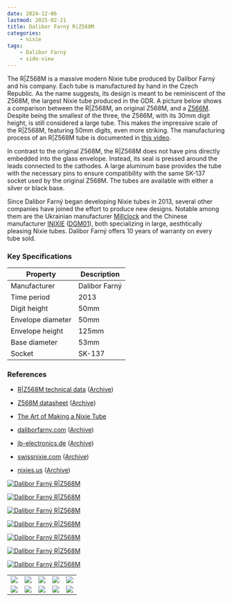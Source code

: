 ```yaml
---
date: 2024-12-06
lastmod: 2025-02-21
title: Dalibor Farný R|Z568M
categories:
    - nixie
tags:
    - Dalibor Farný
    - side-view
---
```


The R|Z568M is a massive modern Nixie tube produced by Dalibor Farný and his company. Each tube is manufactured by hand in the Czech Republic. As the name suggests, its design is meant to be reminiscent of the Z568M, the largest Nixie tube produced in the GDR. A picture below shows a comparison between the R|Z568M, an original Z568M, and a [Z566M](/nixie/rft-z566m/). Despite being the smallest of the three, the Z566M, with its 30mm digit height, is still considered a large tube. This makes the impressive scale of the R|Z568M, featuring 50mm digits, even more striking. The manufacturing process of an R|Z568M tube is documented in [this video](https://youtu.be/wxL4ElboiuA).

In contrast to the original Z568M, the R|Z568M does not have pins directly embedded into the glass envelope. Instead, its seal is pressed around the leads connected to the cathodes. A large aluminum base provides the tube with the necessary pins to ensure compatibility with the same SK-137 socket used by the original Z568M. The tubes are available with either a silver or black base.

Since Dalibor Farný began developing Nixie tubes in 2013, several other companies have joined the effort to produce new designs. Notable among them are the Ukrainian manufacturer [Millclock](https://millclock.com/) and the Chinese manufacturer [INIXIE](https://inixielab.com/) ([DGM01](/nixie/inixie-lab-dgm01/)), both specializing in large, aesthtically pleasing Nixie tubes. Dalibor Farný offers 10 years of warranty on every tube sold.

### Key Specifications

| Property          | Description   |
|-------------------|---------------|
| Manufacturer      | Dalibor Farný |
| Time period       | 2013          |
| Digit height      | 50mm          |
| Envelope diameter | 50mm          |
| Envelope height   | 125mm         |
| Base diameter     | 53mm          |
| Socket            | SK-137        |

### References

- [R|Z568M technical data](https://docs.daliborfarny.com/nixie-tubes/1/en/topic/technical-data) ([Archive](https://web.archive.org/web/20240415055840/https://docs.daliborfarny.com/nixie-tubes/1/en/topic/technical-data))

- [Z568M datasheet](https://www.tube-tester.com/sites/nixie/dat_arch/RFT_book_05.pdf) ([Archive](https://web.archive.org/web/20240701120826/http://www.tube-tester.com/sites/nixie/dat_arch/RFT_book_05.pdf))

- [The Art of Making a Nixie Tube](https://youtu.be/wxL4ElboiuA)

- [daliborfarny.com](https://www.daliborfarny.com/project/rz568m-nixie-tube/) ([Archive](https://web.archive.org/web/20241118185834/https://www.daliborfarny.com/project/rz568m-nixie-tube/))

- [jb-electronics.de](http://www.jb-electronics.de/html/elektronik/nixies/n_rz568m.htm) ([Archive](https://web.archive.org/web/20240716041004/http://jb-electronics.de/html/elektronik/nixies/n_rz568m.htm))

- [swissnixie.com](https://www.swissnixie.com/tubes/RZ568/) ([Archive](https://web.archive.org/web/20240424051852/https://www.swissnixie.com/tubes/RZ568/))

- [nixies.us](https://www.nixies.us/bwg_gallery/rz568m/) ([Archive](https://web.archive.org/web/20240714201057/https://www.nixies.us/bwg_gallery/rz568m/))

[![Dalibor Farný R|Z568M](assets/1.jpg)](assets/1.jpg)

[![Dalibor Farný R|Z568M](assets/2.jpg)](assets/2.jpg)

[![Dalibor Farný R|Z568M](assets/3.jpg)](assets/3.jpg)

[![Dalibor Farný R|Z568M](assets/4.jpg)](assets/4.jpg)

[![Dalibor Farný R|Z568M](assets/5.jpg)](assets/5.jpg)

[![Dalibor Farný R|Z568M](assets/6.jpg)](assets/6.jpg)

[![Dalibor Farný R|Z568M](assets/7.jpg)](assets/7.jpg)

<table>
    <tr>
        <td>
            <a href="assets/8.jpg">
                <img src="assets/8.jpg">
            </a>
        </td>
        <td>
            <a href="assets/9.jpg">
                <img src="assets/9.jpg">
            </a>
        </td>
        <td>
            <a href="assets/10.jpg">
                <img src="assets/10.jpg">
            </a>
        </td>
         <td>
            <a href="assets/11.jpg">
                <img src="assets/11.jpg">
            </a>
        </td>
        <td>
            <a href="assets/12.jpg">
                <img src="assets/12.jpg">
            </a>
        </td>
    </tr>
    <tr>
        <td>
            <a href="assets/13.jpg">
                <img src="assets/13.jpg">
            </a>
        </td>
        <td>
            <a href="assets/14.jpg">
                <img src="assets/14.jpg">
            </a>
        </td>
        <td>
            <a href="assets/15.jpg">
                <img src="assets/15.jpg">
            </a>
        </td>
         <td>
            <a href="assets/16.jpg">
                <img src="assets/16.jpg">
            </a>
        </td>
        <td>
            <a href="assets/17.jpg">
                <img src="assets/17.jpg">
            </a>
        </td>
    </tr>
</table>